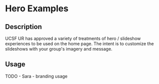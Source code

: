 # Hero Examples

## Description
UCSF UR has approved a variety of treatments of hero / slideshow experiences to be used on the home page. The intent is to customize the slideshows with your group's imagery and message. 

## Usage
TODO - Sara - branding usage
